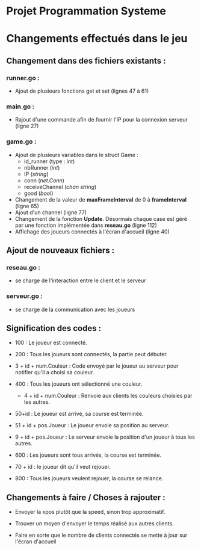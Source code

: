 # **Projet Programmation Systeme**


# Changements effectués dans le jeu  

## **Changement dans des fichiers existants :**

### **runner.go :**

- Ajout de plusieurs fonctions get et set (lignes 47 à 61)

### **main.go :**

- Rajout d'une commande afin de fournir l'IP pour la connexion serveur (ligne 27)

### **game.go :**

- Ajout de plusieurs variables dans le struct Game : 
    - id_runner (type : *int*)
    - nbRunner (*int*)
    - IP (*string*)
    - conn (*net.Conn*)
    - receiveChannel (*chan string*)
    - good (*bool*)
- Changement de la valeur de **maxFrameInterval** de 0 à **frameInterval** (ligne 65)
- Ajout d'un channel (ligne 77)
- Changement de la fonction **Update**. Désormais chaque case est géré par une fonction implémentée dans **reseau.go** (ligne 112)
- Affichage des joueurs connectés à l'écran d'accueil (ligne 40)

## **Ajout de nouveaux fichiers :**

### **reseau.go :** 

- se charge de l'interaction entre le client et le serveur

### **serveur.go :**

- se charge de la communication avec les joueurs


## **Signification des codes :**

- 100 : Le joueur est connecté.

- 200 : Tous les joueurs sont connectés, la partie peut débuter.

- 3 + id + num.Couleur : Code envoyé par le joueur au serveur pour notifier qu'il a choisi sa couleur.

- 400 : Tous les joueurs ont sélectionné une couleur.
    - 4 + id + num.Couleur : Renvoie aux clients les couleurs choisies par les autres.

- 50+id : Le joueur est arrivé, sa course est terminée.

- 51 + id + pos.Joueur : Le joueur envoie sa position au serveur.

- 9 + id + pos.Joueur : Le serveur envoie la position d'un joueur à tous les autres.

- 600 : Les joueurs sont tous arrivés, la course est terminée.

- 70 + id : le joueur dit qu'il veut rejouer.

- 800 : Tous les joueurs veulent rejouer, la course se relance.


## **Changements à faire / Choses à rajouter :**

- Envoyer la xpos plutôt que la speed, sinon trop approximatif.

- Trouver un moyen d'envoyer le temps réalisé aux autres clients.

- Faire en sorte que le nombre de clients connectés se mette à jour sur l'écran d'accueil
